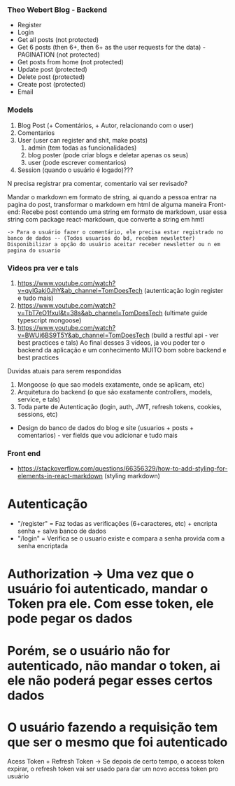 ### Theo Webert Blog - Backend

- Register
- Login
- Get all posts (not protected)
- Get 6 posts (then 6+, then 6+ as the user requests for the data) - PAGINATION (not protected)
- Get posts from home (not protected)
- Update post (protected)
- Delete post (protected)
- Create post (protected)
- Email

### Models
1. Blog Post (+ Comentários, + Autor, relacionando com o user) 
2. Comentarios
2. User (user can register and shit, make posts)
    1. admin (tem todas as funcionalidades)
    2. blog poster (pode criar blogs e deletar apenas os seus)
    3. user (pode escrever comentarios)
3. Session (quando o usuário é logado)???

N precisa registrar pra comentar, comentario vai ser revisado?


Mandar o markdown em formato de string, ai quando a pessoa entrar na pagina do post, transformar o markdown em html de alguma maneira
Front-end: Recebe post contendo uma string em formato de markdown, usar essa string com package react-markdown, que converte a string em hmtl

    -> Para o usuário fazer o comentário, ele precisa estar registrado no banco de dados -- (Todos usuarios do bd, recebem newsletter) Disponibilizar a opção do usuário aceitar receber newsletter ou n em pagina do usuario

### Videos pra ver e tals
1. https://www.youtube.com/watch?v=qylGaki0JhY&ab_channel=TomDoesTech (autenticação login register e tudo mais)
2. https://www.youtube.com/watch?v=TbT7eO1fxuI&t=38s&ab_channel=TomDoesTech (ultimate guide typescript mongoose)
3. https://www.youtube.com/watch?v=BWUi6BS9T5Y&ab_channel=TomDoesTech (build a restful api - ver best practices e tals)
Ao final desses 3 vídeos, ja vou poder ter o backend da aplicação e um conhecimento MUITO bom sobre backend e best practices

Duvidas atuais para serem respondidas
1. Mongoose (o que sao models exatamente, onde se aplicam, etc)
2. Arquitetura do backend (o que são exatamente controllers, models, service, e tals)
3. Toda parte de Autenticação (login, auth, JWT, refresh tokens, cookies, sessions, etc)
+ Design do banco de dados do blog e site (usuarios + posts + comentarios) - ver fields que vou adicionar e tudo mais

### Front end
- https://stackoverflow.com/questions/66356329/how-to-add-styling-for-elements-in-react-markdown (styling markdown)


# Autenticação
- "/register" = Faz todas as verificações (6+caracteres, etc) + encripta senha + salva banco de dados
- "/login" = Verifica se o usuario existe e compara a senha provida com a senha encriptada

# Authorization -> Uma vez que o usuário foi autenticado, mandar o Token pra ele. Com esse token, ele pode pegar os dados
# Porém, se o usuário não for autenticado, não mandar o token, ai ele não poderá pegar esses certos dados
# O usuário fazendo a requisição tem que ser o mesmo que foi autenticado

Acess Token + Refresh Token
-> Se depois de certo tempo, o access token expirar, o refresh token vai ser usado para dar um novo access token pro usuário
